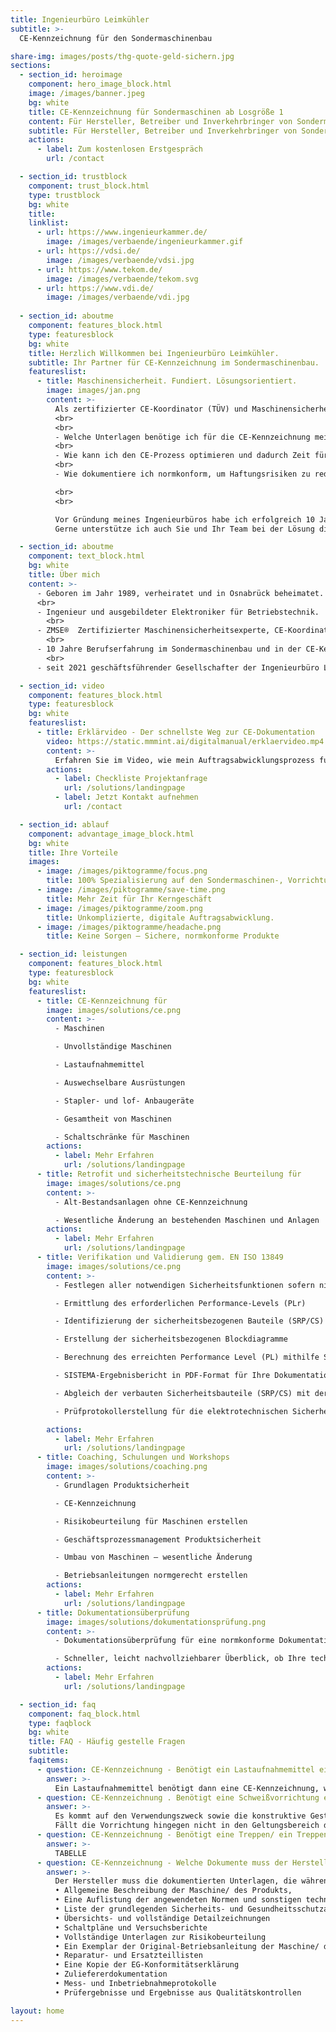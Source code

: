 ```yaml
---
title: Ingenieurbüro Leimkühler
subtitle: >-
  CE-Kennzeichnung für den Sondermaschinenbau

share-img: images/posts/thg-quote-geld-sichern.jpg
sections:
  - section_id: heroimage
    component: hero_image_block.html
    image: /images/banner.jpeg
    bg: white
    title: CE-Kennzeichnung für Sondermaschinen ab Losgröße 1
    content: Für Hersteller, Betreiber und Inverkehrbringer von Sondermaschinen
    subtitle: Für Hersteller, Betreiber und Inverkehrbringer von Sondermaschinen
    actions:
      - label: Zum kostenlosen Erstgespräch
        url: /contact

  - section_id: trustblock
    component: trust_block.html
    type: trustblock
    bg: white
    title:
    linklist:
      - url: https://www.ingenieurkammer.de/
        image: /images/verbaende/ingenieurkammer.gif
      - url: https://vdsi.de/
        image: /images/verbaende/vdsi.jpg
      - url: https://www.tekom.de/
        image: /images/verbaende/tekom.svg
      - url: https://www.vdi.de/
        image: /images/verbaende/vdi.jpg
        
  - section_id: aboutme
    component: features_block.html
    type: featuresblock
    bg: white
    title: Herzlich Willkommen bei Ingenieurbüro Leimkühler.
    subtitle: Ihr Partner für CE-Kennzeichnung im Sondermaschinenbau.
    featureslist:
      - title: Maschinensicherheit. Fundiert. Lösungsorientiert.
        image: images/jan.png
        content: >-
          Als zertifizierter CE-Koordinator (TÜV) und Maschinensicherheitsexperte (ZMSE®) unterstütze ich Sie bei der CE-Kennzeichnung Ihres Produkts. Gemeinsam entwickeln wir eine individuelle Strategie. Beispielsweise auf folgende Probleme und Fragen:
          <br>
          <br>
          - Welche Unterlagen benötige ich für die CE-Kennzeichnung meines Produkts?
          <br>
          - Wie kann ich den CE-Prozess optimieren und dadurch Zeit für mein Kerngeschäft gewinnen?
          <br>
          - Wie dokumentiere ich normkonform, um Haftungsrisiken zu reduzieren?

          <br>
          <br>

          Vor Gründung meines Ingenieurbüros habe ich erfolgreich 10 Jahre als Projekt- und Teamleiter im Sondermaschinen gearbeitet. Darum weiß ich aus der Praxis wo die Herausforderungen liegen.
          Gerne unterstütze ich auch Sie und Ihr Team bei der Lösung dieser Fragestellungen.

  - section_id: aboutme
    component: text_block.html
    bg: white
    title: Über mich
    content: >-
      - Geboren im Jahr 1989, verheiratet und in Osnabrück beheimatet.
      <br>
      - Ingenieur und ausgebildeter Elektroniker für Betriebstechnik.
        <br>
      - ZMSE®  Zertifizierter Maschinensicherheitsexperte, CE-Koordinator (TÜV), Sicherheitsingenieur.
        <br>
      - 10 Jahre Berufserfahrung im Sondermaschinenbau und in der CE-Kennzeichnung.
        <br>
      - seit 2021 geschäftsführender Gesellschafter der Ingenieurbüro Leimkühler UG (haftungsbeschränkt).

  - section_id: video
    component: features_block.html
    type: featuresblock
    bg: white
    featureslist:
      - title: Erklärvideo - Der schnellste Weg zur CE-Dokumentation
        video: https://static.mmmint.ai/digitalmanual/erklaervideo.mp4
        content: >-
          Erfahren Sie im Video, wie mein Auftragsabwicklungsprozess funktioniert und Sie direkt mehr Zeit für Ihr Kerngeschäft gewinnen.
        actions:
          - label: Checkliste Projektanfrage
            url: /solutions/landingpage
          - label: Jetzt Kontakt aufnehmen
            url: /contact

  - section_id: ablauf
    component: advantage_image_block.html
    bg: white
    title: Ihre Vorteile
    images:
      - image: /images/piktogramme/focus.png
        title: 100% Spezialisierung auf den Sondermaschinen-, Vorrichtungs- und Werkzeugbau.
      - image: /images/piktogramme/save-time.png
        title: Mehr Zeit für Ihr Kerngeschäft
      - image: /images/piktogramme/zoom.png
        title: Unkomplizierte, digitale Auftragsabwicklung.
      - image: /images/piktogramme/headache.png
        title: Keine Sorgen – Sichere, normkonforme Produkte

  - section_id: leistungen
    component: features_block.html
    type: featuresblock
    bg: white
    featureslist:
      - title: CE-Kennzeichnung für
        image: images/solutions/ce.png
        content: >-
          - Maschinen

          - Unvollständige Maschinen

          - Lastaufnahmemittel

          - Auswechselbare Ausrüstungen

          - Stapler- und lof- Anbaugeräte

          - Gesamtheit von Maschinen

          - Schaltschränke für Maschinen
        actions:
          - label: Mehr Erfahren
            url: /solutions/landingpage
      - title: Retrofit und sicherheitstechnische Beurteilung für
        image: images/solutions/ce.png
        content: >-
          - Alt-Bestandsanlagen ohne CE-Kennzeichnung

          - Wesentliche Änderung an bestehenden Maschinen und Anlagen
        actions:
          - label: Mehr Erfahren
            url: /solutions/landingpage
      - title: Verifikation und Validierung gem. EN ISO 13849
        image: images/solutions/ce.png
        content: >-
          - Festlegen aller notwendigen Sicherheitsfunktionen sofern nicht in RB erfolgt

          - Ermittlung des erforderlichen Performance-Levels (PLr)

          - Identifizierung der sicherheitsbezogenen Bauteile (SRP/CS)

          - Erstellung der sicherheitsbezogenen Blockdiagramme

          - Berechnung des erreichten Performance Level (PL) mithilfe SISTEMA

          - SISTEMA-Ergebnisbericht in PDF-Format für Ihre Dokumentation

          - Abgleich der verbauten Sicherheitsbauteile (SRP/CS) mit der Dokumentation

          - Prüfprotokollerstellung für die elektrotechnischen Sicherheitsfunktionen

        actions:
          - label: Mehr Erfahren
            url: /solutions/landingpage
      - title: Coaching, Schulungen und Workshops
        image: images/solutions/coaching.png
        content: >-
          - Grundlagen Produktsicherheit

          - CE-Kennzeichnung

          - Risikobeurteilung für Maschinen erstellen

          - Geschäftsprozessmanagement Produktsicherheit

          - Umbau von Maschinen – wesentliche Änderung

          - Betriebsanleitungen normgerecht erstellen
        actions:
          - label: Mehr Erfahren
            url: /solutions/landingpage
      - title: Dokumentationsüberprüfung
        image: images/solutions/dokumentationsprüfung.png
        content: >-
          - Dokumentationsüberprüfung für eine normkonforme Dokumentation zur Reduzierung von Haftungsrisiken

          - Schneller, leicht nachvollziehbarer Überblick, ob Ihre technische Dokumentation den aktuellen Normen und Richtlinien innerhalb der EU entspricht
        actions:
          - label: Mehr Erfahren
            url: /solutions/landingpage

  - section_id: faq
    component: faq_block.html
    type: faqblock
    bg: white
    title: FAQ - Häufig gestelle Fragen
    subtitle:
    faqitems:
      - question: CE-Kennzeichnung - Benötigt ein Lastaufnahmemittel eine CE-Kennzeichnung?
        answer: >-
          Ein Lastaufnahmemittel benötigt dann eine CE-Kennzeichnung, wenn dieses in den Geltungsbereich der Maschinenrichtlinie fällt. Dies ist abhängig vom Verwendungszweck. Wenn das Lastaufnahmemittel zum Ergreifen einer Last dient und zwischen Maschine und Last oder an der Last selber angebracht wird oder dazu dient integraler Bestandteil der Last zu werden, fällt das Lastaufnahmemittel in den Geltungsbereich der Maschinenrichtlinie.
      - question: CE-Kennzeichnung . Benötigt eine Schweißvorrichtung eine CE-Kennzeichnung?
        answer: >-
          Es kommt auf den Verwendungszweck sowie die konstruktive Gestaltung der Vorrichtung an. Enthält die Vorrichtung elektrische, pneumatische oder hydraulische Komponenten fällt die Vorrichtung in den Geltungsbereich der Maschinenrichtlinie, da nicht ausschließlich die unmittelbar menschliche Kraft zum Einsatz kommt. In Abhängigkeit von der Verwendung kann es sich nun um eine unvollständige Maschine oder eine auswechselbare Ausrüstung handeln. Unvollständige Maschinen erhalten keine eigene CE-Kennzeichnung, während auswechselbare Ausrüstungen eine CE-Kennzeichnung erhalten müssen.
          Fällt die Vorrichtung hingegen nicht in den Geltungsbereich der Maschinenrichtlinie, gelten die Anforderungen des Produktsicherheitsgesetztes – ProdSG.
      - question: CE-Kennzeichnung - Benötigt eine Treppen/ ein Treppenpodest/ eine Arbeitsbühne eine CE-Kennzeichnung?
        answer: >-
          TABELLE
      - question: CE-Kennzeichnung - Welche Dokumente muss der Hersteller für Behörden vorhalten?
        answer: >-
          Der Hersteller muss die dokumentierten Unterlagen, die während des EG-Konformitätsbewertungsverfahrens erstellt werden für Marktaufsichtsbehörden vorhalten und auf Verlangen vorlegen. Die relevanten Dokumente die hierzu gehören sind:
          • Allgemeine Beschreibung der Maschine/ des Produkts,
          • Eine Auflistung der angewendeten Normen und sonstigen technischen Spezifikationen,
          • Liste der grundlegenden Sicherheits- und Gesundheitsschutzanforderungen, die für die Maschine/ das Produkt berücksichtigt wurden,
          • Übersichts- und vollständige Detailzeichnungen
          • Schaltpläne und Versuchsberichte
          • Vollständige Unterlagen zur Risikobeurteilung
          • Ein Exemplar der Original-Betriebsanleitung der Maschine/ des Produkts
          • Reparatur- und Ersatzteillisten
          • Eine Kopie der EG-Konformitätserklärung
          • Zuliefererdokumentation
          • Mess- und Inbetriebnahmeprotokolle
          • Prüfergebnisse und Ergebnisse aus Qualitätskontrollen

layout: home
---
```

